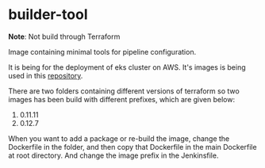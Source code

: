 # builder-tool

**Note**: Not build through Terraform

Image containing minimal tools for pipeline configuration.

It is being for the deployment of eks cluster on AWS. It's images is being used in this [repository](https://github.com/stakater/terraform-aws-eks).

There are two folders containing different versions of terraform so two images has been build with different prefixes, which are given below:

1. 0.11.11
2. 0.12.7

When you want to add a package or re-build the image, change the Dockerfile in the folder, and then copy that Dockerfile in the main Dockerfile at root directory. And change the image prefix in the Jenkinsfile.
